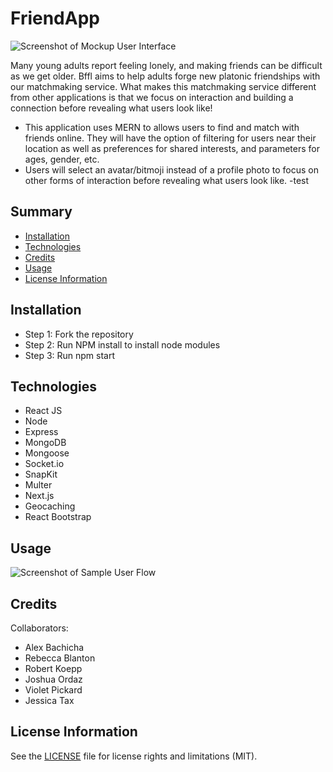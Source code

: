 # FriendApp
![Screenshot of Mockup User Interface](./assets/proposalScreenShot.png)

Many young adults report feeling lonely, and making friends can be difficult as we get older. Bffl aims to help adults forge new platonic friendships with our matchmaking service. What makes this matchmaking service different from other applications is that we focus on interaction and building a connection before revealing what users look like!

- This application uses MERN to allows users to find and match with friends online. They will have the option of filtering for users near their location as well as preferences for shared interests, and parameters for ages, gender, etc.
- Users will select an avatar/bitmoji instead of a profile photo to focus on other forms of interaction before revealing what users look like.
-test

## Summary
- [Installation](#installation)
- [Technologies](#technologies)
- [Credits](#credits)
- [Usage](#usage)
- [License Information](#license-information)

## Installation
- Step 1: Fork the repository
- Step 2: Run NPM install to install node modules
- Step 3: Run npm start

## Technologies
- React JS
- Node
- Express
- MongoDB
- Mongoose
- Socket.io
- SnapKit
- Multer
- Next.js
- Geocaching
- React Bootstrap

## Usage
![Screenshot of Sample User Flow](./assets/bffluserflow2.jpg)

## Credits
Collaborators:

- Alex Bachicha
- Rebecca Blanton
- Robert Koepp
- Joshua Ordaz
- Violet Pickard
- Jessica Tax

## License Information

See the [LICENSE](LICENSE) file for license rights and limitations (MIT).
